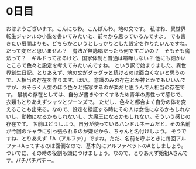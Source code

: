 # 0日目

おはようございます。こんにちわ。こんばんわ。地の文です。
私はね、異世界転生ジャンルの小説を書いてみたいと、前々から思っているんですよ。
でも書きたい展開よりも、どちらかというとしっかりとした設定を作りたいんですね。
だって変だと思いません？　魔法が無詠唱だったら何ですごいの？　そもそも魔法って？　ギルドってあるけど、国家体制と普通は喧嘩しない？
他にも細かいところで色々と設定を考えてみたいんですね。
という訳で始まりました、異世界創生日記。とりあえず、地の文がダラダラと続けるのは面白くないと思うので、人相当の存在を作ります。はい。
意識のみの存在とか神とかでもいいんですが、おそらく人型のほう色々と描写するのが楽だと思うんで人相当の存在です。
最初の存在としては、自分が書きやすくするため青年の男性って感じで、衣類もとりあえずシャツとジーンズで。
ただし、色々と都合よく自分の体を変えることも出来る。なので、設定を検証する時にその人は女性になるかもしれないし、動物になるかもしれないし、大魔王になるかもしれない。そういう感じの存在です。
名前はどうしよう。自分が使っているハンドルネームだと、その名前が今回のキャラに引っ張られるのが嫌だから、ちゃんと名付けしよう。
そうですね、とりあえず「Α（アルファ）」ですね。ただ、名前を呼ぶときに毎回アルファ→Αってするのは面倒なので、基本的にアルファベットのAとしましょう。
ついでに、その時の役割も頭につけましょう。なので、とりあえず始祖Aさんです。パチパチパチー。